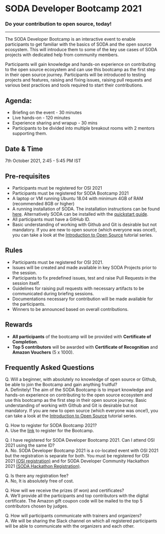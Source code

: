 # SODA Developer Bootcamp 2021
### Do your contribution to open source, today!
---

The SODA Developer Bootcamp is an interactive event to enable participants to get familiar with the basics of SODA and the open source ecosystem. This will introduce them to some of the key use cases of SODA projects with dedicated help from community members. 

Participants will gain knowledge and hands-on experience on contributing to the open source ecosystem and can use this bootcamp as the first step in their open source journey. Participants will be introduced to testing projects and features, raising and fixing issues, raising pull requests and various best practices and tools required to start their contributions.

## Agenda:
- Briefing on the event - 30 minutes
- Live hands-on - 120 minutes
- Experience sharing and wrapup - 30 mins
- Participants to be divided into multiple breakout rooms with 2 mentors supporting them.

## Date & Time
7th October 2021, 2:45 - 5:45 PM IST

## Pre-requisites
- Participants must be registered for OSI 2021
- Participants must be registered for SODA Bootcamp 2021
- A laptop or VM running Ubuntu 18.04 with minimum 4GB of RAM (recommended 8GB or higher)
- A running installation of SODA. The installation instructions can be found [here](https://docs.sodafoundation.io/soda-gettingstarted/installation-using-ansible/). Alternatively SODA can be installed with the [quickstart guide](https://docs.sodafoundation.io/soda-gettingstarted/quickstart/).
- All participants must have a GitHub ID.
- Basic understanding of working with Github and Git is desirable but not mandatory.  If you are new to open source (which everyone was once!), you can take a look at the [Introduction to Open Source](https://www.digitalocean.com/community/tutorial_series/an-introduction-to-open-source) tutorial series.


## Rules
- Participants must be registered for OSI 2021.
- Issues will be created and made available in key SODA Projects prior to the session.
- Participants to fix predefined issues, test and raise Pull Requests in the session itself.
- Guidelines for raising pull requests with necessary artifacts to be communicated during briefing sessions.
- Documentations necessary for contribution will be made available for the participants.
- Winners to be announced based on overall contributions.

## Rewards
- **All participants** of the bootcamp will be provided with **Certificate of Completion**.
- **Top 5 contributors** will be awarded with **Certificate of Recognition** and **Amazon Vouchers** (5 x 1000).

## Frequently Asked Questions

Q. Will a beginner, with absolutely no knowledge of open source or Github, be able to join the Bootcamp and gain anything fruitful?  
A. Definitely! The aim of the SODA Bootcamp is to impart knowledge and hands-on experience on contributing to the open source ecosystem and use this bootcamp as the first step in their open source journey. Basic understanding of working with Github and Git is desirable but not mandatory.  If you are new to open source (which everyone was once!), you can take a look at the [Introduction to Open Source](https://www.digitalocean.com/community/tutorial_series/an-introduction-to-open-source) tutorial series.

Q. How to register for SODA Bootcamp 2021?  
A. Use the [link](https://sodafoundation.io/events/soda-osi-2021/) to register for the Bootcamp.

Q. I have registered for SODA Developer Bootcamp 2021. Can I attend OSI 2021 using the same ID?  
A. No. SODA Developer Bootcamp 2021 is a co-located event with OSI 2021 but the registration is separate for both. You must be registered for OSI 2021 [(OSI registration)](https://home.techworldcongress.com/OSIRegistration) and for SODA Developer Community Hackathon 2021 [(SODA Hackathon Registration)](https://sodafoundation.io/events/soda-osi-2021/).

Q. Is there any registration fee?  
A. No, It is absolutely free of cost.

Q. How will we receive the prizes (if won) and certificates?  
A. We’ll provide all the participants and top contributors with the digital certificate. The Amazon gift coupon code will be mailed to the top 5 contributors chosen by judges.

Q. How will participants communicate with trainers and organizers?  
A. We will be sharing the Slack channel on which all registered participants will be able to communicate with the organizers and each other.
